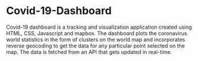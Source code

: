 # Covid-19-Dashboard
Covid-19 dashboard is a tracking and visualization application created using HTML, CSS, Javascript and mapbox.
The dashboard plots the coronavirus world statistics in the form of clusters on the world map and incorporates reverse geocoding to get the data for any particular point selected on the map. The data is fetched from an API that gets updated in real-time.
